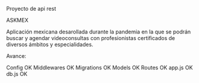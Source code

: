 Proyecto de api rest

ASKMEX

Aplicación mexicana desarollada durante la pandemia en la que se podrán buscar y agendar videoconsultas con profesionistas certificados de diversos ámbitos y especialidades. 

Avance:

Config                 OK
Middlewares            OK
Migrations             OK
Models                 OK
Routes                 OK
app.js                 OK
db.js                  OK
